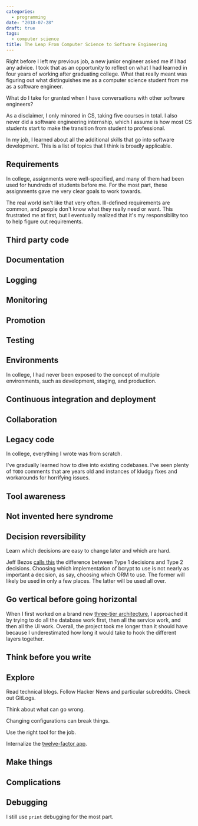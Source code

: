 ```yaml
---
categories:
  - programming
date: "2018-07-28"
draft: true
tags:
  - computer science
title: The Leap From Computer Science to Software Engineering
---
```


Right before I left my previous job, a new junior engineer asked me if I had
any advice. I took that as an opportunity to reflect on what I had learned in
four years of working after graduating college. What that really meant was
figuring out what distinguishes me as a computer science student from me as
a software engineer.

What do I take for granted when I have conversations with other software
engineers?

As a disclaimer, I only minored in CS, taking five courses in total. I also
never did a software engineering internship, which I assume is how most CS
students start to make the transition from student to professional.

In my job, I learned about all the additional skills that go into software
development. This is a list of topics that I think is broadly applicable.

## Requirements

In college, assignments were well-specified, and many of them had been used for
hundreds of students before me. For the most part, these assignments gave me
very clear goals to work towards.

The real world isn't like that very often. Ill-defined requirements are common,
and people don't know what they really need or want. This frustrated me at
first, but I eventually realized that it's my responsibility too to help figure
out requirements.

## Third party code

## Documentation

## Logging

## Monitoring

## Promotion

## Testing

## Environments

In college, I had never been exposed to the concept of multiple environments,
such as development, staging, and production.

## Continuous integration and deployment

## Collaboration

## Legacy code

In college, everything I wrote was from scratch.

I've gradually learned how to dive into existing codebases. I've seen plenty of
`TODO` comments that are years old and instances of kludgy fixes and
workarounds for horrifying issues.

## Tool awareness

## Not invented here syndrome


## Decision reversibility

Learn which decisions are easy to change later and which are hard.

Jeff Bezos [calls
this](https://qz.com/961350/lessons-from-the-bezos-way-and-the-success-of-amazon/)
the difference between Type 1 decisions and Type 2 decisions.  Choosing which
implementation of bcrypt to use is not nearly as important a decision, as say,
choosing which ORM to use. The former will likely be used in only a few places.
The latter will be used all over.

## Go vertical before going horizontal

When I first worked on a brand new [three-tier
architecture](https://en.wikipedia.org/wiki/Multitier_architecture), I
approached it by trying to do all the database work first, then all the service
work, and then all the UI work. Overall, the project took me longer than it
should have because I underestimated how long it would take to hook the
different layers together.

## Think before you write

## Explore

Read technical blogs. Follow Hacker News and particular subreddits. Check out
GitLogs.

Think about what can go wrong.

Changing configurations can break things.

Use the right tool for the job.

Internalize the [twelve-factor app](https://12factor.net/).

## Make things

## Complications

## Debugging

I still use `print` debugging for the most part.
